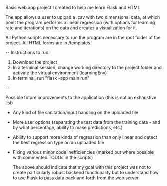 Basic web app project I created to help me learn Flask and HTML

The app allows a user to upload a .csv with two dimensional data, at which point the program performs a linear regression (with options for learning rate and iterations) on the data and creates a visualization for it.

All Python scripts necessary to run the program are in the root folder of the project.
All HTML forms are in /templates. 

--
Instructions to run:

1. Download the project
2. In a terminal session, change working directory to the project folder and activate the virtual environment (learningEnv)
3. In terminal, run "flask -app main run"
   
--

Possible future improvements to the application (this is not an exhaustive list)

- Any kind of file sanitation/input handling on the uploaded file
- More user options (separating the test data from the training data - and by what percentage, ability to make predictions, etc.)
- Ability to support more kinds of regression than only linear and detect the best regression type on an uploaded file
- Fixing various minor code inefficiencies (marked out where possible with commented TODOs in the scripts)

  The above should indicate that my goal with this project was not to create particularly robust backend functionality but to understand how to use Flask to pass data back and forth from the web server
